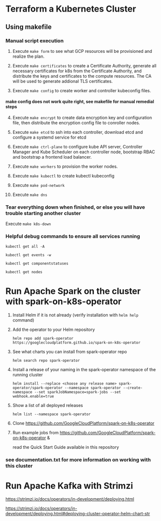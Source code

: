 # Terraform a Kubernetes Cluster

## Using makefile

### Manual script execution

1. Execute `make form` to see what GCP resources will be provisioned and realize the plan.

2. Execute `make certificates` to create a Certificate Authority, generate all necessary certificates for k8s from the Certificate Authority, and distribute the keys and certificates to the compute resources. The CA will be used to generate addional TLS certificates.

3. Execute `make config` to create worker and controller kubeconfig files. 

#### make config does not work quite right, see makefile for manual remedial steps

4. Execute `make encrypt` to create data encryption key and configuration file, then distribute the encryption config file to conroller nodes.

5. Execute `make etcd` to ssh into each controller, download etcd and configure a systemd service for etcd

6. Execute `make ctrl-plane` to configure kube API server, Controller Manager and Kube Scheduler on each controller node, bootstrap RBAC and bootstrap a frontend load balancer.

7. Execute `make workers` to provision the worker nodes.

8. Execute `make kubectl` to create kubectl kubeconfig

9. Execute `make pod-network` 

10. Execute `make dns` 

### Tear everything down when finished, or else you will have trouble starting another cluster

Execute `make k8s-down`

### Helpful debug commands to ensure all services running

`kubectl get all -A`

`kubectl get events -w`

`kubectl get componentstatuses`

`kubectl get nodes`

# Run Apache Spark on the cluster with spark-on-k8s-operator

1. Install Helm if it is not already (verify installation with `helm help` command)

2. Add the operator to your Helm repository

    `helm repo add spark-operator https://googlecloudplatform.github.io/spark-on-k8s-operator`

3. See what charts you can install from spark-operator repo

    `helm search repo spark-operator`

4. Install a release of your naming in the spark-operator namespace of the running cluster

    `helm install --replace <choose any release name> spark-operator/spark-operator --namespace spark-operator --create-namespace --set sparkJobNamespace=spark-jobs --set webhook.enable=true`

5. Show a list of all deployed releases

    `helm list --namespace spark-operator`

6. Clone https://github.com/GoogleCloudPlatform/spark-on-k8s-operator

7. Run example jobs from https://github.com/GoogleCloudPlatform/spark-on-k8s-operator &
    
    read the Quick Start Guide available in this repository

### see documentation.txt for more information on working with this cluster

# Run Apache Kafka with Strimzi 

https://strimzi.io/docs/operators/in-development/deploying.html

https://strimzi.io/docs/operators/in-development/deploying.html#deploying-cluster-operator-helm-chart-str